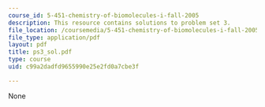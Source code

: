 ```yaml
---
course_id: 5-451-chemistry-of-biomolecules-i-fall-2005
description: This resource contains solutions to problem set 3.
file_location: /coursemedia/5-451-chemistry-of-biomolecules-i-fall-2005/c99a2dadfd9655990e25e2fd0a7cbe3f_ps3_sol.pdf
file_type: application/pdf
layout: pdf
title: ps3_sol.pdf
type: course
uid: c99a2dadfd9655990e25e2fd0a7cbe3f

---
```

None